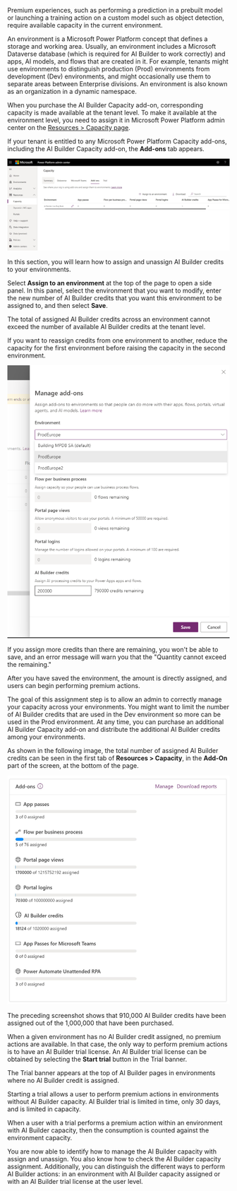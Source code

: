 Premium experiences, such as performing a prediction in a prebuilt model or launching a training action on a custom model such as object detection, require available capacity in the current environment.

An environment is a Microsoft Power Platform concept that defines a storage and working area. Usually, an environment includes a Microsoft Dataverse database (which is required for AI Builder to work correctly) and apps, AI models, and flows that are created in it. For example, tenants might use environments to distinguish production (Prod) environments from development (Dev) environments, and might occasionally use them to separate areas between Enterprise divisions. An environment is also known as an organization in a dynamic namespace.

When you purchase the AI Builder Capacity add-on, corresponding capacity is made available at the tenant level. To make it available at the environment level, you need to assign it in Microsoft Power Platform admin center on the [Resources > Capacity page](https://admin.powerplatform.microsoft.com/resources/capacity).

If your tenant is entitled to any Microsoft Power Platform Capacity add-ons, including the AI Builder Capacity add-on, the **Add-ons** tab appears.

[![Screenshot of Microsoft Power Platform admin center open to the Resources tab, Capacity page.](../media/image-5.jpg)](../media/image-5.jpg#lightbox)

In this section, you will learn how to assign and unassign AI Builder credits to your environments.

Select **Assign to an environment** at the top of the page to open a side panel. In this panel, select the environment that you want to modify, enter the new number of AI Builder credits that you want this environment to be assigned to, and then select **Save**.

The total of assigned AI Builder credits across an environment cannot exceed the number of available AI Builder credits at the tenant level.

If you want to reassign credits from one environment to another, reduce the capacity for the first environment before raising the capacity in the second environment.

![Screenshot of a cell phone Description automatically generated](../media/image-6.png)

If you assign more credits than there are remaining, you won't be able to save, and an error message will warn you that the "Quantity cannot exceed the remaining."

After you have saved the environment, the amount is directly assigned, and users can begin performing premium actions.

The goal of this assignment step is to allow an admin to correctly manage your capacity across your environments. You might want to limit the number of AI Builder credits that are used in the Dev environment so more can be used in the Prod environment. At any time, you can purchase an additional AI Builder Capacity add-on and distribute the additional AI Builder credits among your environments.

As shown in the following image, the total number of assigned AI Builder credits can be seen in the first tab of **Resources > Capacity**, in the **Add-On** part of the screen, at the bottom of the page.

![Screenshot of the Manage add-ons dialog with the Environment dropdown showing ProdEurope selected.](../media/image-7.jpg)

The preceding screenshot shows that 910,000 AI Builder credits have been assigned out of the 1,000,000 that have been purchased.

When a given environment has no AI Builder credit assigned, no premium actions are available. In that case, the only way to perform premium actions is to have an AI Builder trial license. An AI Builder trial license can be obtained by selecting the **Start trial** button in the Trial banner.

The Trial banner appears at the top of AI Builder pages in environments where no AI Builder credit is assigned.

Starting a trial allows a user to perform premium actions in environments without AI Builder capacity. AI Builder trial is limited in time, only 30 days, and is limited in capacity.

When a user with a trial performs a premium action within an environment with AI Builder capacity, then the consumption is counted against the environment capacity.

You are now able to identify how to manage the AI Builder capacity with assign and unassign. You also know how to check the AI Builder capacity assignment. Additionally, you can distinguish the different ways to perform AI Builder actions: in an environment with AI Builder capacity assigned or with an AI Builder trial license at the user level.
